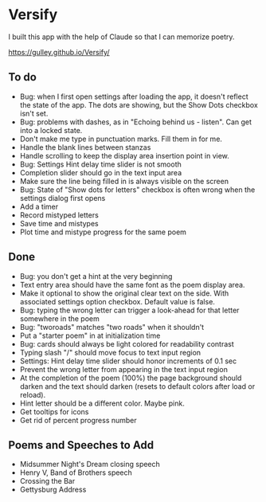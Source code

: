 # Versify 

I built this app with the help of Claude so that I can memorize poetry.

https://gulley.github.io/Versify/

## To do

- Bug: when I first open settings after loading the app, it doesn't reflect the state of the app. The dots are showing, but the Show Dots checkbox isn't set.
- Bug: problems with dashes, as in "Echoing behind us - listen". Can get into a locked state.
- Don't make me type in punctuation marks. Fill them in for me.
- Handle the blank lines between stanzas
- Handle scrolling to keep the display area insertion point in view.
- Bug: Settings Hint delay time slider is not smooth
- Completion slider should go in the text input area
- Make sure the line being filled in is always visible on the screen
- Bug: State of "Show dots for letters" checkbox is often wrong when the settings dialog first opens
- Add a timer
- Record mistyped letters
- Save time and mistypes
- Plot time and mistype progress for the same poem

## Done
- Bug: you don't get a hint at the very beginning
- Text entry area should have the same font as the poem display area.
- Make it optional to show the original clear text on the side. With associated settings option checkbox. Default value is false.
- Bug: typing the wrong letter can trigger a look-ahead for that letter somewhere in the poem
- Bug: "tworoads" matches "two roads" when it shouldn't
- Put a "starter poem" in at initialization time
- Bug: cards should always be light colored for readability contrast
- Typing slash "/" should move focus to text input region
- Settings: Hint delay time slider should honor increments of 0.1 sec
- Prevent the wrong letter from appearing in the text input region
- At the completion of the poem (100%) the page background should darken and the text should darken (resets to default colors after load or reload).
- Hint letter should be a different color. Maybe pink.
- Get tooltips for icons
- Get rid of percent progress number

## Poems and Speeches to Add
- Midsummer Night's Dream closing speech
- Henry V, Band of Brothers speech
- Crossing the Bar
- Gettysburg Address
